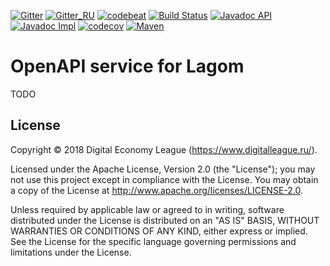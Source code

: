 [![Gitter](https://img.shields.io/badge/chat-gitter-purple.svg)](https://gitter.im/taymyr/taymyr)
[![Gitter_RU](https://img.shields.io/badge/chat-russian%20channel-purple.svg)](https://gitter.im/taymyr/taymyr_ru)
[![codebeat](https://codebeat.co/badges/e9c10a77-0084-4cc7-9328-2d224e95c558)](https://codebeat.co/projects/github-com-taymyr-lagom-openapi-java-develop)
[![Build Status](https://travis-ci.org/taymyr/lagom-openapi-java.svg?branch=develop)](https://travis-ci.org/taymyr/lagom-openapi-java)
[![Javadoc API](https://www.javadoc.io/badge/org.taymyr.lagom/lagom-openapi-java-api.svg?label=javadoc%20api)](https://www.javadoc.io/doc/org.taymyr.lagom/lagom-openapi-java-api)
[![Javadoc Impl](https://www.javadoc.io/badge/org.taymyr.lagom/lagom-openapi-java-impl.svg?label=javadoc%20impl)](https://www.javadoc.io/doc/org.taymyr.lagom/lagom-openapi-java-impl)
[![codecov](https://codecov.io/gh/taymyr/lagom-openapi-java/branch/develop/graph/badge.svg)](https://codecov.io/gh/taymyr/lagom-openapi-java)
[![Maven](https://img.shields.io/maven-central/v/org.taymyr.lagom/lagom-openapi-java.svg)](https://search.maven.org/search?q=a:lagom-openapi-java%20AND%20g:org.taymyr.lagom)

# OpenAPI service for Lagom

TODO

## License

Copyright © 2018 Digital Economy League (https://www.digitalleague.ru/).

Licensed under the Apache License, Version 2.0 (the "License"); you may not use this project except in compliance with the License. You may obtain a copy of the License at http://www.apache.org/licenses/LICENSE-2.0.

Unless required by applicable law or agreed to in writing, software distributed under the License is distributed on an "AS IS" BASIS, WITHOUT WARRANTIES OR CONDITIONS OF ANY KIND, either express or implied. See the License for the specific language governing permissions and limitations under the License.
